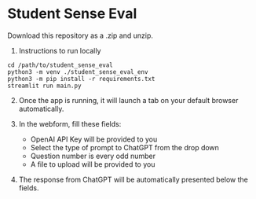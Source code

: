 # Student Sense Eval

Download this repository as a .zip and unzip.

1. Instructions to run locally

```{python}
cd /path/to/student_sense_eval
python3 -m venv ./student_sense_eval_env
python3 -m pip install -r requirements.txt
streamlit run main.py
```

2. Once the app is running, it will launch a tab on your default browser automatically. 

3. In the webform, fill these fields:
    - OpenAI API Key will be provided to you
    - Select the type of prompt to ChatGPT from the drop down
    - Question number is every odd number
    - A file to upload will be provided to you

4. The response from ChatGPT will be automatically presented below the fields.

